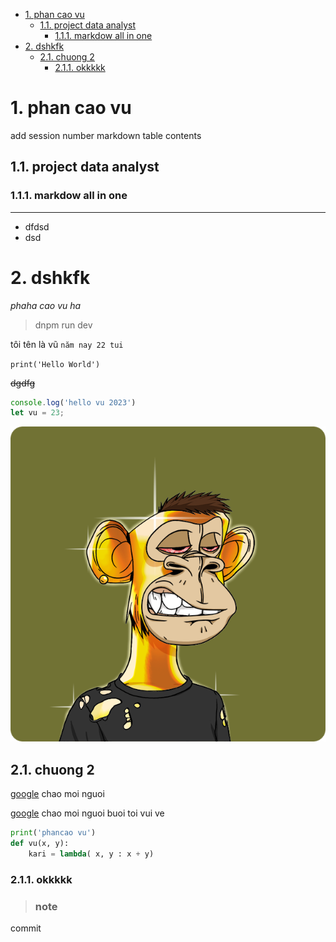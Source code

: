 
- [1. phan cao vu](#1-phan-cao-vu)
  - [1.1. project data analyst](#11-project-data-analyst)
    - [1.1.1. markdow all in one](#111-markdow-all-in-one)
- [2. dshkfk](#2-dshkfk)
  - [2.1. chuong 2](#21-chuong-2)
    - [2.1.1. okkkkk](#211-okkkkk)

# 1. phan cao vu
add session number
markdown table contents

## 1.1. project data analyst 
### 1.1.1. markdow all in one
---
+ dfdsd
+ dsd
# 2. dshkfk
*phaha cao vu ha*
> dnpm run dev

tôi tên là vũ `năm nay 22 tui`

```print('Hello World')```

~~dgdfg~~

```js
console.log('hello vu 2023')
let vu = 23;
```

![](./img/unnamed%20(2).png)
## 2.1. chuong 2
[google](https://google.com)  chao moi nguoi

[google](https://google.com) chao moi nguoi buoi toi vui ve


```py
print('phancao vu')
def vu(x, y):
    kari = lambda( x, y : x + y)
```
### 2.1.1. okkkkk
> ### note
commit